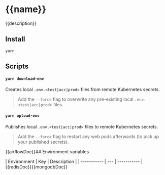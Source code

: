 # {{name}}

{{description}}

## Install

```shell
yarn
```

## Scripts

#### `yarn download-env`

Creates local `.env.<test|acc|prod>` files from remote Kubernetes secrets.

> Add the `--force` flag to overwrite any pre-existing local `.env.<test|acc|prod>` files.

#### `yarn upload-env`

Publishes local `.env.<test|acc|prod>` files to remote Kubernetes secrets.

> Add the `--force` flag to restart any web pods afterwards (to pick up your published secrets).

{{airflowDoc}}## Environment variables

| Environment | Key | Description |
| ----------- | --- | ----------- |{{redisDoc}}{{mongodbDoc}}
